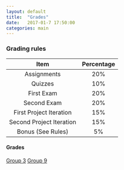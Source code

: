 ```yaml
---
layout: default
title:  "Grades"
date:   2017-01-7 17:50:00
categories: main
---
```


### Grading rules

|Item|Percentage|
|:---:|:---:|
|Assignments|20%|
|Quizzes|10%|
|First Exam|20%|
|Second Exam|20%|
|First Project Iteration|15%|
|Second Project Iteration|15%|
|Bonus (See Rules)|5%|

#### Grades

[Group 3]()
[Group 9]()

